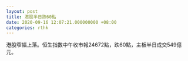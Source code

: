 ```yaml
---
layout: post
title: 港股半日跌60點
date: 2020-09-16 12:07:21.000000000 +08:00
categories: rthk
---
```


港股窄幅上落。恒生指數中午收市報24672點，跌60點，主板半日成交549億元。
